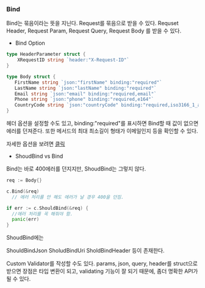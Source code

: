 ### Bind

Bind는 묶음이라는 뜻을 지닌다.
Request를 묶음으로 받을 수 있다.
Requset Header, Request Param, Request Query, Request Body 를 받을 수 있다.

- Bind Option

```go
type HeaderParameter struct {
    XRequestID string `header:"X-Request-ID"`
}

type Body struct {
   FirstName string `json:"firstName" binding:"required"`
   LastName string `json:"lastName" binding:"required"`
   Email string `json:"email" binding:"required,email"`
   Phone string `json:"phone" binding:"required,e164"`
   CountryCode string `json:"countryCode" binding:"required,iso3166_1_alpha2"`
}

```

헤더 옵션을 설정할 수도 있고,
binding:"required"를 표시하면 Bind할 때 값이 없으면 에러를 던져준다.
또한 메서드의 최대 최소길이 형태가 이메일인지 등을 확인할 수 있다.

자세한 옵션을 보려면
[클릭](https://blog.logrocket.com/gin-binding-in-go-a-tutorial-with-examples)

- ShoudBind vs Bind

Bind는 바로 400에러를 던지지만, ShoudBind는 그렇지 않다.

```go
req := Body{}

c.Bind(&req)
  // 에러 처리를 안 해도 에러가 날 경우 400을 던짐.

if err := c.ShouldBind(&req) {
  //에러 처리를 꼭 해줘야 함.
  panic(err)
}
```

ShoudBind에는

ShouldBindJson
SholudBindUri
SholdBindHeader 등이 존재한다.

Custom Validator를 작성할 수도 있다.
params, json, query, header를 struct으로 받으면 장점은
타입 변환이 되고, validating 기능이 잘 되기 때문에,
좀더 명확한 API가 될 수 있다.